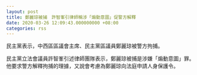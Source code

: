 ```yaml
---
layout: post
title: 鄭麗琼被捕　許智峯引律師稱涉「煽動意圖」促警方解釋
date: 2020-03-26 12:09:43.000000000 +08:00
categories: rss
---
```


民主黨表示，中西區區議會主席、民主黨區議員鄭麗琼被警方拘捕。

民主黨立法會議員許智峯引述律師團隊表示，鄭麗琼被捕是涉嫌「煽動意圖」罪。他要求警方解釋拘捕的理據，又說會考慮為鄭麗琼向法庭申請人身保護令。
